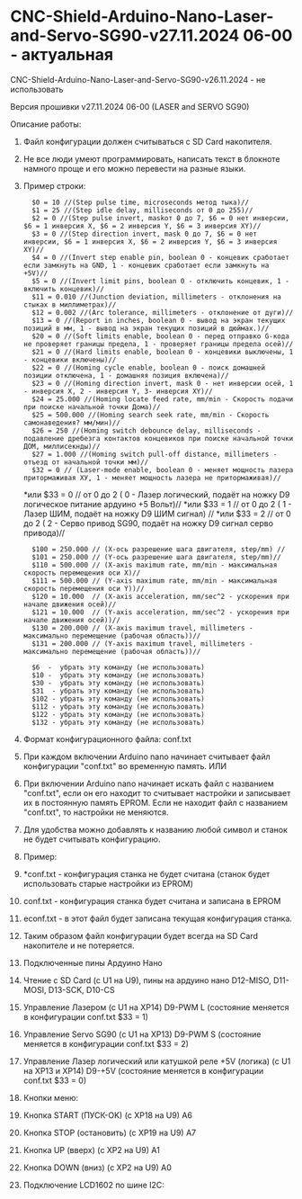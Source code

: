 # CNC-Shield-Arduino-Nano-Laser-and-Servo-SG90-v27.11.2024 06-00 - актуальная
CNC-Shield-Arduino-Nano-Laser-and-Servo-SG90-v26.11.2024 - не использовать

Версия прошивки v27.11.2024 06-00 (LASER and SERVO SG90)

Описание работы:
1) Файл конфигурации должен считываться с SD Card накопителя.
2) Не все люди умеют программировать, написать текст в блокноте намного проще и его можно перевести на разные языки.
3) Пример строки:
   
         $0 = 10 //(Step pulse time, microseconds метод тыка)//
         $1 = 25 //(Step idle delay, milliseconds от 0 до 255)//
         $2 = 0 //(Step pulse invert, maskот 0 до 7, $6 = 0 нет инверсии, $6 = 1 инверсия X, $6 = 2 инверсия Y, $6 = 3 инверсия XY)//
         $3 = 0 //(Step direction invert, mask 0 до 7, $6 = 0 нет инверсии, $6 = 1 инверсия X, $6 = 2 инверсия Y, $6 = 3 инверсия XY)//
         $4 = 0 //(Invert step enable pin, boolean 0 - концевик сработает если замкнуть на GND, 1 - концевик сработает если замкнуть на +5V)//
         $5 = 0 //(Invert limit pins, boolean 0 - отключить концевик, 1 - включить концевик)//
         $11 = 0.010 //(Junction deviation, millimeters - отклонения на стыках в миллиметрах)//
         $12 = 0.002 //(Arc tolerance, millimeters - отклонение от дуги)//
         $13 = 0 //(Report in inches, boolean 0 - вывод на экран текущих позиций в мм, 1 - вывод на экран текущих позиций в дюймах.)//
         $20 = 0 //(Soft limits enable, boolean 0 - перед отправко G-кода не проверяет границы предела, 1 - проверяет границы предела осей)//
         $21 = 0 //(Hard limits enable, boolean 0 - концевики выключены, 1 - концевики включены)//
         $22 = 0 //(Homing cycle enable, boolean 0 - поиск домашней позиции отключена, 1 - домашняя позиция включена)//
         $23 = 0 //(Homing direction invert, mask 0 - нет инверсии осей, 1 - инверсия X, 2 - инверсия Y, 3- инверсия XY)//
         $24 = 25.000 //(Homing locate feed rate, mm/min - Скорость подачи при поиске начальной точки Дома)//
         $25 = 500.000 //(Homing search seek rate, mm/min - Скорость самонаведения? мм/мин)//
         $26 = 250 //(Homing switch debounce delay, milliseconds - подавление дребезга контактов концевиков при поиске начальной точки ДОМ, миллисекнды)//
         $27 = 1.000 //(Homing switch pull-off distance, millimeters - отъезд от начальной точки мм)//
         $32 = 0 // (Laser-mode enable, boolean 0 - меняет мощность лазера притормаживая ХУ, 1 - меняет мощность лазера не притормаживая)//
   
    *или $33 = 0 // от 0 до 2 ( 0 - Лазер логический, подаёт на ножку D9 логическое питание ардуино +5 Вольт)//
    *или $33 = 1 // от 0 до 2 ( 1 - Лазер ШИМ, подаёт на ножку D9 ШИМ сигнал) //
    *или $33 = 2 // от 0 до 2 ( 2 - Серво привод SG90, подаёт на ножку D9 сигнал серво привода)//

         $100 = 250.000 // (X-ось разрешение шага двигателя, step/mm) // 
         $101 = 250.000 // (Y-ось разрешение шага двигателя, step/mm)//
         $110 = 500.000 // (X-axis maximum rate, mm/min - максимальная скорость перемещения оси X)//
         $111 = 500.000 // (Y-axis maximum rate, mm/min - максимальная скорость перемещения оси Y))//
         $120 = 10.000  // (X-axis acceleration, mm/sec^2 - ускорения при начале движения осей)//
         $121 = 10.000  // (Y-axis acceleration, mm/sec^2 - ускорения при начале движения осей))//
         $130 = 200.000 // (X-axis maximum travel, millimeters - максимально перемещение (рабочая область))//
         $131 = 200.000 // (Y-axis maximum travel, millimeters - максимально перемещение (рабочая область))//
                  
         $6  -  убрать эту команду (не использовать)
         $10 -  убрать эту команду (не использовать)
         $30 -  убрать эту команду (не использовать)
         $31  - убрать эту команду (не использовать)
         $102 - убрать эту команду (не использовать)
         $112 - убрать эту команду (не использовать)
         $122 - убрать эту команду (не использовать)
         $132 - убрать эту команду (не использовать)

5) Формат конфигурационного файла: conf.txt
6) При каждом включении Arduino nano начинает считывает файл конфигурации "conf.txt" во временную память.
ИЛИ
7) При включении Arduino nano начинает искать файл с названием "conf.txt", если он его находит то считывает настройки и записывает их в постоянную память EPROM. Если не находит файл с названием "conf.txt", то настройки не меняются.
8) Для удобства можно добавлять к названию любой символ и станок не будет считывать конфигурацию.
9) Пример:
10) *conf.txt - конфигурация станка не будет считана (станок будет использовать старые настройки из EPROM)
11) conf.txt - конфигурация станка будет считана и записана в EPROM
12) econf.txt - в этот файл будет записана текущая конфигурация станка.
13) Таким образом файл конфигурации будет всегда на SD Card накопителе и не потеряется.

14) Подключенные пины Ардуино Нано
15) Чтение с SD Card (с U1 на U9), пины на ардуино нано D12-MISO, D11-MOSI, D13-SCK, D10-CS
16) Управление Лазером (с U1 на XP14) D9-PWM L (состояние меняется в конфигурации conf.txt $33 = 1)
17) Управление Servo SG90 (с U1 на XP13) D9-PWM S (состояние меняется в конфигурации conf.txt $33 = 2)
18) Управление Лазер логический или катушкой реле +5V (логика) (с U1 на ХР13 и XP14) D9-+5V (состояние меняется в конфигурации conf.txt $33 = 0)
19) Кнопки меню:
20) Кнопка START (ПУСК-OK) (с XP18 на U9) A6
21) Кнопка STOP (остановить) (с XP19 на U9) A7
22) Кнопка UP (вверх) (с XP2 на U9) A1
23) Кнопка DOWN (вниз) (с XP2 на U9) A0
24) Подключение LCD1602 по шине I2C:
